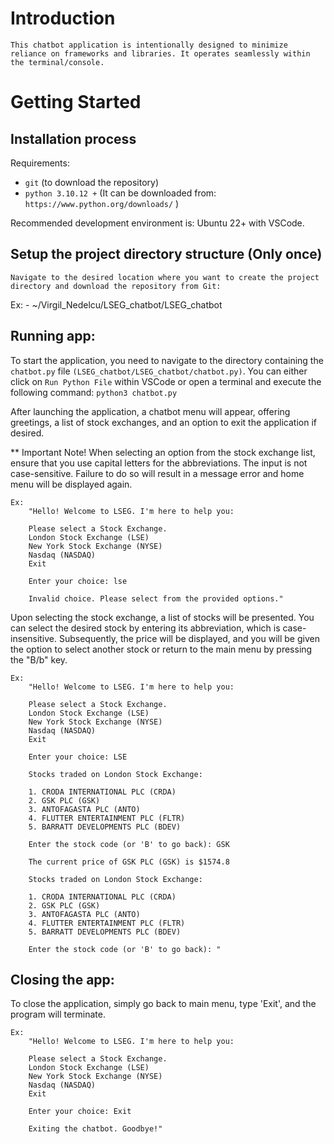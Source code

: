 # Introduction
    This chatbot application is intentionally designed to minimize reliance on frameworks and libraries. It operates seamlessly within the terminal/console.


# Getting Started

## Installation process

Requirements:

- `git` (to download the repository)
- `python 3.10.12 +` (It can be downloaded from: `https://www.python.org/downloads/` )

Recommended development environment is: Ubuntu 22+ with VSCode.

## Setup the project directory structure (Only once)
    Navigate to the desired location where you want to create the project directory and download the repository from Git: 
    
 Ex: - ~/Virgil_Nedelcu/LSEG_chatbot/LSEG_chatbot

## Running app:
  To start the application, you need to navigate to the directory containing the `chatbot.py` file `(LSEG_chatbot/LSEG_chatbot/chatbot.py)`. You can either click on `Run Python File` within VSCode or open a terminal and execute the following command: `python3 chatbot.py`

 After launching the application, a chatbot menu will appear, offering greetings, a list of stock exchanges, and an option to exit the application if desired.

 ** Important Note!
        When selecting an option from the stock exchange list, ensure that you use capital letters for the abbreviations. The input is not case-sensitive. Failure to do so will result in a message error and home menu will be displayed again.

    Ex:
        "Hello! Welcome to LSEG. I'm here to help you:

        Please select a Stock Exchange.
        London Stock Exchange (LSE)
        New York Stock Exchange (NYSE)
        Nasdaq (NASDAQ)
        Exit

        Enter your choice: lse

        Invalid choice. Please select from the provided options."

 Upon selecting the stock exchange, a list of stocks will be presented. You can select the desired stock by entering its abbreviation, which is case-insensitive. Subsequently, the price will be displayed, and you will be given the option to select another stock or return to the main menu by pressing the "B/b" key.

    Ex:
        "Hello! Welcome to LSEG. I'm here to help you:

        Please select a Stock Exchange.
        London Stock Exchange (LSE)
        New York Stock Exchange (NYSE)
        Nasdaq (NASDAQ)
        Exit

        Enter your choice: LSE

        Stocks traded on London Stock Exchange:

        1. CRODA INTERNATIONAL PLC (CRDA)
        2. GSK PLC (GSK)
        3. ANTOFAGASTA PLC (ANTO)
        4. FLUTTER ENTERTAINMENT PLC (FLTR)
        5. BARRATT DEVELOPMENTS PLC (BDEV)

        Enter the stock code (or 'B' to go back): GSK

        The current price of GSK PLC (GSK) is $1574.8

        Stocks traded on London Stock Exchange:

        1. CRODA INTERNATIONAL PLC (CRDA)
        2. GSK PLC (GSK)
        3. ANTOFAGASTA PLC (ANTO)
        4. FLUTTER ENTERTAINMENT PLC (FLTR)
        5. BARRATT DEVELOPMENTS PLC (BDEV)

        Enter the stock code (or 'B' to go back): "

## Closing the app:
  To close the application, simply go back to main menu, type 'Exit', and the program will terminate.

    Ex: 
        "Hello! Welcome to LSEG. I'm here to help you:

        Please select a Stock Exchange.
        London Stock Exchange (LSE)
        New York Stock Exchange (NYSE)
        Nasdaq (NASDAQ)
        Exit

        Enter your choice: Exit

        Exiting the chatbot. Goodbye!"